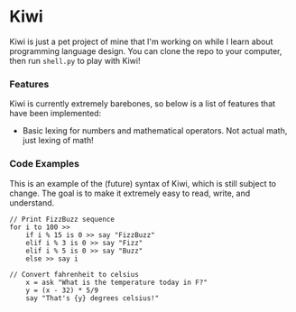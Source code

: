 # Kiwi
Kiwi is just a pet project of mine that I'm working on while I learn about programming language design. You can clone the repo to your computer, then run ``shell.py`` to play with Kiwi!

### Features
Kiwi is currently extremely barebones, so below is a list of features that have been implemented:
* Basic lexing for numbers and mathematical operators. Not actual math, just lexing of math!

### Code Examples
This is an example of the (future) syntax of Kiwi, which is still subject to change. The goal is to make it extremely easy to read, write, and understand.

	// Print FizzBuzz sequence
	for i to 100 >>
		if i % 15 is 0 >> say "FizzBuzz"
		elif i % 3 is 0 >> say "Fizz"
		elif i % 5 is 0 >> say "Buzz"
		else >> say i

	// Convert fahrenheit to celsius
		x = ask "What is the temperature today in F?"
		y = (x - 32) * 5/9
		say "That's {y} degrees celsius!"
